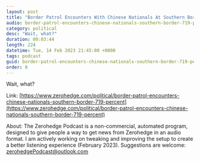 ```yaml
---
layout: post
title: "Border Patrol Encounters With Chinese Nationals At Southern Border Up 719 Percent"
audio: border-patrol-encounters-chinese-nationals-southern-border-719-percent-0
category: political
desc: "Wait, what?"
duration: 00:03:44
length: 224
datetime: Tue, 14 Feb 2023 21:45:00 +0000
tags: podcast
guid: border-patrol-encounters-chinese-nationals-southern-border-719-percent-0
order: 0
---
```

Wait, what?

Link: [https://www.zerohedge.com/political/border-patrol-encounters-chinese-nationals-southern-border-719-percent](https://www.zerohedge.com/political/border-patrol-encounters-chinese-nationals-southern-border-719-percent)

About: The Zerohedge Podcast is a non-commercial, automated program, designed to give people a way to get news from Zerohedge in an audio format.  I am actively working on tweaking and improving the setup to create a better listening experience (February 2023).  Suggestions are welcome: [zerohedgePodcast@outlook.com](mailto:zerohedgePodcast@outlook.com)